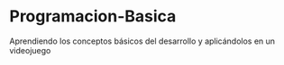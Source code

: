 # Programacion-Basica
Aprendiendo los conceptos básicos del desarrollo y aplicándolos en un videojuego
